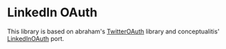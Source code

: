 LinkedIn OAuth
===

This library is based on abraham's [TwitterOAuth](https://github.com/abraham/twitteroauth) library and conceptualitis' [LinkedInOAuth](https://github.com/conceptualitis/LinkedInOauth) port.